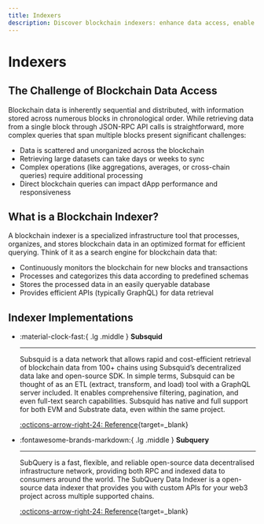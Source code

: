 ```yaml
---
title: Indexers
description: Discover blockchain indexers: enhance data access, enable fast and complex queries, and optimize blockchain data for seamless app performance.
---
```


# Indexers

## The Challenge of Blockchain Data Access

Blockchain data is inherently sequential and distributed, with information stored across numerous blocks in chronological order. While retrieving data from a single block through JSON-RPC API calls is straightforward, more complex queries that span multiple blocks present significant challenges:

- Data is scattered and unorganized across the blockchain
- Retrieving large datasets can take days or weeks to sync
- Complex operations (like aggregations, averages, or cross-chain queries) require additional processing
- Direct blockchain queries can impact dApp performance and responsiveness

## What is a Blockchain Indexer?

A blockchain indexer is a specialized infrastructure tool that processes, organizes, and stores blockchain data in an optimized format for efficient querying. Think of it as a search engine for blockchain data that:

- Continuously monitors the blockchain for new blocks and transactions
- Processes and categorizes this data according to predefined schemas
- Stores the processed data in an easily queryable database
- Provides efficient APIs (typically GraphQL) for data retrieval

## Indexer Implementations

<div class="grid cards" markdown>

-   :material-clock-fast:{ .lg .middle } __Subsquid__

    ---

    Subsquid is a data network that allows rapid and cost-efficient retrieval of blockchain data from 100+ chains using Subsquid’s decentralized data lake and open-source SDK. In simple terms, Subsquid can be thought of as an ETL (extract, transform, and load) tool with a GraphQL server included. It enables comprehensive filtering, pagination, and even full-text search capabilities. Subsquid has native and full support for both EVM and Substrate data, even within the same project.

    [:octicons-arrow-right-24: Reference](https://www.sqd.dev/){target=\_blank}

-   :fontawesome-brands-markdown:{ .lg .middle } __Subquery__

    ---

    SubQuery is a fast, flexible, and reliable open-source data decentralised infrastructure network, providing both RPC and indexed data to consumers around the world.
    The SubQuery Data Indexer is a open-source data indexer that provides you with custom APIs for your web3 project across multiple supported chains.

    [:octicons-arrow-right-24: Reference](https://subquery.network/){target=\_blank}

</div>